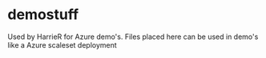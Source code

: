 # demostuff
Used by HarrieR for Azure demo's. 
Files placed here can be used in demo's like a Azure scaleset deployment
